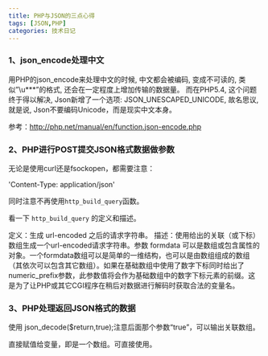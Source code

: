 ```yaml
---
title: PHP与JSON的三点心得
tags: [JSON,PHP]
categories: 技术日记
---
```


### 1、json_encode处理中文

用PHP的json_encode来处理中文的时候, 中文都会被编码, 变成不可读的, 类似”\u***”的格式, 还会在一定程度上增加传输的数据量。
而在PHP5.4, 这个问题终于得以解决, Json新增了一个选项: JSON_UNESCAPED_UNICODE, 故名思议, 就是说, Json不要编码Unicode，而是现实中文本身。

参考：http://php.net/manual/en/function.json-encode.php


### 2、PHP进行POST提交JSON格式数据做参数

无论是使用curl还是fsockopen，都需要注意：

'Content-Type: application/json'

同时注意不再使用`http_build_query`函数。

看一下
`http_build_query` 的定义和描述。

定义：生成 url-encoded 之后的请求字符串。
描述：使用给出的关联（或下标）数组生成一个url-encoded请求字符串。参数 formdata 可以是数组或包含属性的对象。一个formdata数组可以是简单的一维结构，也可以是由数组组成的数组（其依次可以包含其它数组）。如果在基础数组中使用了数字下标同时给出了numeric_prefix参数，此参数值将会作为基础数组中的数字下标元素的前缀。这是为了让PHP或其它CGI程序在稍后对数据进行解码时获取合法的变量名。

### 3、PHP处理返回JSON格式的数据

使用 json_decode($return,true);注意后面那个参数“true”，可以输出关联数组。

直接赋值给变量，即是一个数组。可直接使用。

